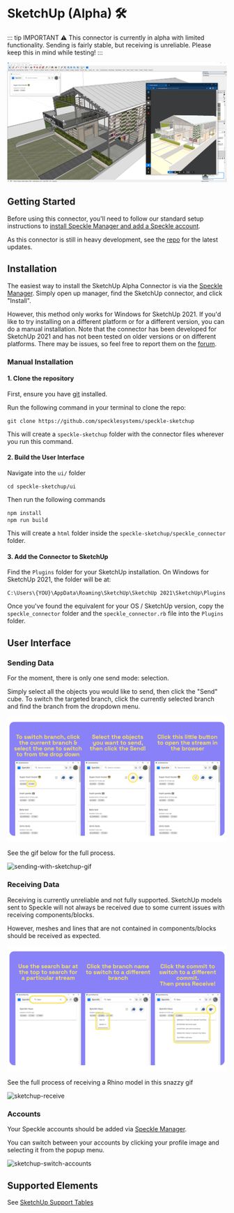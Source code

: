 # SketchUp (Alpha) 🛠️

::: tip IMPORTANT ⚠️
This connector is currently in alpha with limited functionality. Sending is fairly stable, but receiving is unreliable. Please keep this in mind while testing!
:::

![example-send](./img-sketchup/sketchup-hostel-sent.png)

## Getting Started

Before using this connector, you'll need to follow our standard setup instructions to [install Speckle Manager and add a Speckle account](/user/manager).

As this connector is still in heavy development, see the [repo](https://github.com/specklesystems/speckle-sketchup) for the latest updates.

## Installation

The easiest way to install the SketchUp Alpha Connector is via the [Speckle Manager](/user/manager). Simply open up manager, find the SketchUp connector, and click "Install".

However, this method only works for Windows for SketchUp 2021. If you'd like to try installing on a different platform or for a different version, you can do a manual installation. Note that the connector has been developed for SketchUp 2021 and has not been tested on older versions or on different platforms. There may be issues, so feel free to report them on the [forum](https://speckle.community/).

### Manual Installation 

#### 1. Clone the repository

First, ensure you have [git](https://git-scm.com/downloads) installed.

Run the following command in your terminal to clone the repo:

    git clone https://github.com/specklesystems/speckle-sketchup

This will create a `speckle-sketchup` folder with the connector files wherever you run this command.

#### 2. Build the User Interface

Navigate into the `ui/` folder

    cd speckle-sketchup/ui

Then run the following commands

    npm install
    npm run build

This will create a `html` folder inside the `speckle-sketchup/speckle_connector` folder.


#### 3. Add the Connector to SketchUp

Find the `Plugins` folder for your SketchUp installation. On Windows for SketchUp 2021, the folder will be at:

    C:\Users\{YOU}\AppData\Roaming\SketchUp\SketchUp 2021\SketchUp\Plugins

Once you've found the equivalent for your OS / SketchUp version, copy the `speckle_connector` folder and the `speckle_connector.rb` file into the `Plugins` folder.

## User Interface

### Sending Data

For the moment, there is only one send mode: selection.

Simply select all the objects you would like to send, then click the "Send" cube. To switch the targeted branch, click the currently selected branch and find the branch from the dropdown menu.

![sending-with-sketchup-img](./img-sketchup/sketchup-send.png)

See the gif below for the full process.

![sending-with-sketchup-gif](./img-sketchup/sketchup-send.gif)

### Receiving Data

Receiving is currently unreliable and not fully supported. SketchUp models sent to Speckle will not always be received due to some current issues with receiving components/blocks.

However, meshes and lines that are not contained in components/blocks should be received as expected.

![receiving-with-sketchup-img](./img-sketchup/sketchup-receive.png)

See the full process of receiving a Rhino model in this snazzy gif

![sketchup-receive](https://user-images.githubusercontent.com/7717434/140315797-089bb936-fb3d-4c05-9e4b-687e0835bb68.gif)


### Accounts

Your Speckle accounts should be added via [Speckle Manager](/user/manager).

You can switch between your accounts by clicking your profile image and selecting it from the popup menu.

![sketchup-switch-accounts](https://user-images.githubusercontent.com/7717434/140301242-f4b04004-d1f6-4946-8802-dc95d3245746.gif)


## Supported Elements

See [SketchUp Support Tables](/user/support-tables.html#sketchup)
